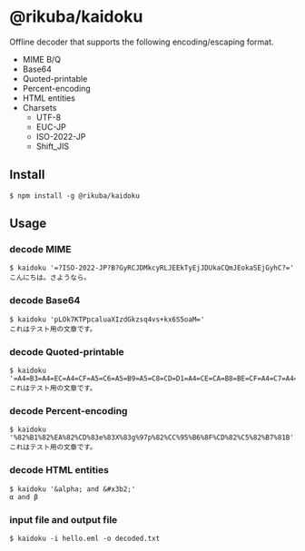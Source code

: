 # @rikuba/kaidoku

Offline decoder that supports the following encoding/escaping format.

- MIME B/Q
- Base64
- Quoted-printable
- Percent-encoding
- HTML entities
- Charsets
  - UTF-8
  - EUC-JP
  - ISO-2022-JP
  - Shift_JIS

## Install

```
$ npm install -g @rikuba/kaidoku
```

## Usage

### decode MIME

```
$ kaidoku '=?ISO-2022-JP?B?GyRCJDMkcyRLJEEkTyEjJDUkaCQmJEokaSEjGyhC?='
こんにちは。さようなら。
```

### decode Base64

```
$ kaidoku 'pLOk7KTPpcaluaXIzdGkzsq4vs+kx6S5oaM='
これはテスト用の文章です。
```

### decode Quoted-printable

```
$ kaidoku '=A4=B3=A4=EC=A4=CF=A5=C6=A5=B9=A5=C8=CD=D1=A4=CE=CA=B8=BE=CF=A4=C7=A4=B9==A1=A3'
これはテスト用の文章です。
```

### decode Percent-encoding

```
$ kaidoku '%82%B1%82%EA%82%CD%83e%83X%83g%97p%82%CC%95%B6%8F%CD%82%C5%82%B7%81B'
これはテスト用の文章です。
```

### decode HTML entities

```
$ kaidoku '&alpha; and &#x3b2;'
α and β
```

### input file and output file

```
$ kaidoku -i hello.eml -o decoded.txt
```
